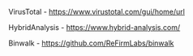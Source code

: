 
VirusTotal - https://www.virustotal.com/gui/home/url

HybridAnalysis - https://www.hybrid-analysis.com/

Binwalk - https://github.com/ReFirmLabs/binwalk


